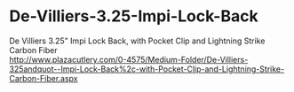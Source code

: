 # De-Villiers-3.25-Impi-Lock-Back
De Villiers 3.25" Impi Lock Back, with Pocket Clip and Lightning Strike Carbon Fiber  
http://www.plazacutlery.com/0-4575/Medium-Folder/De-Villiers-325andquot--Impi-Lock-Back%2c-with-Pocket-Clip-and-Lightning-Strike-Carbon-Fiber.aspx
